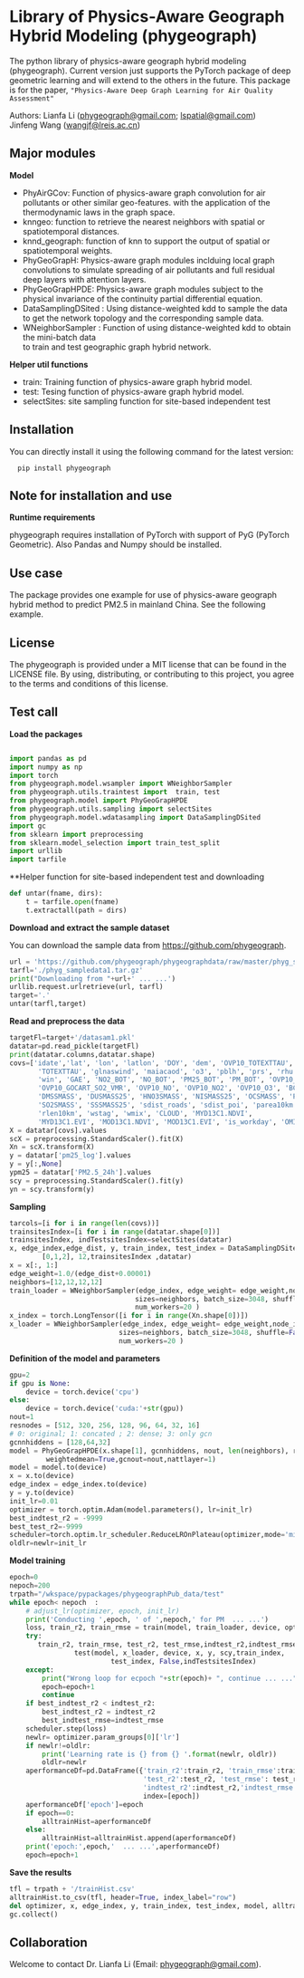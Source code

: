 # Library of Physics-Aware Geograph Hybrid Modeling (phygeograph)

The python library of physics-aware geograph hybrid modeling (phygeograph). 
Current version just supports the PyTorch package of deep geometric learning and 
will extend to the others in the future. This package is for the paper, 
`"Physics-Aware Deep Graph Learning for Air Quality Assessment"` 

Authors: Lianfa Li (phygeograph@gmail.com; lspatial@gmail.com)  
         Jinfeng Wang (wangjf@lreis.ac.cn)


## Major modules

**Model**

* PhyAirGCov: Function of physics-aware graph convolution for air pollutants or other similar geo-features. 
              with the application of the thermodynamic laws in the graph space.  
* knngeo: function to retrieve the nearest neighbors with spatial or spatiotemporal distances.  
* knnd_geograph: function of knn to support the output of spatial or spatiotemporal weights.
* PhyGeoGrapH: Physics-aware graph modules inclduing local graph convolutions to simulate 
             spreading of air pollutants and full residual deep layers with attention layers.
* PhyGeoGrapHPDE: Physics-aware graph modules subject to the physical invariance of 
             the continuity partial differential equation.             
* DataSamplingDSited : Using distance-weighted kdd to sample the data to get the network 
            topology and the corresponding sample data. 
* WNeighborSampler : Function of using distance-weighted kdd to obtain the mini-batch data  
                    to train and test geographic graph hybrid network.

**Helper util functions**
* train: Training function of physics-aware graph hybrid model.
* test: Tesing function of physics-aware graph hybrid model.
* selectSites: site sampling function for site-based independent test

## Installation
You can directly install it using the following command for the latest version:
```
  pip install phygeograph
```

## Note for installation and use 

**Runtime requirements**

phygeograph requires installation of PyTorch with support of  PyG (PyTorch Geometric). 
Also Pandas and Numpy should be installed. 

## Use case 
The package provides one example for use of physics-aware geograph hybrid method to predict PM2.5 in mainland China.
See the following example. 

## License

The phygeograph is provided under a MIT license that can be found in the LICENSE
file. By using, distributing, or contributing to this project, you agree to the
terms and conditions of this license.

## Test call

**Load the packages**
```python

import pandas as pd
import numpy as np
import torch
from phygeograph.model.wsampler import WNeighborSampler 
from phygeograph.utils.traintest import  train, test
from phygeograph.model import PhyGeoGrapHPDE
from phygeograph.utils.sampling import selectSites
from phygeograph.model.wdatasampling import DataSamplingDSited
import gc
from sklearn import preprocessing
from sklearn.model_selection import train_test_split
import urllib
import tarfile
```
**Helper function for site-based independent test and downloading 
```python
def untar(fname, dirs):
    t = tarfile.open(fname)
    t.extractall(path = dirs)
```
**Download and extract the sample dataset**

You can download the sample data from https://github.com/phygeograph. 
```python
url = 'https://github.com/phygeograph/phygeographdata/raw/master/phyg_sampledata1.pkl.tar.gz'
tarfl='./phyg_sampledata1.tar.gz'
print("Downloading from "+url+' ... ...')
urllib.request.urlretrieve(url, tarfl)
target='.'
untar(tarfl,target)
```

**Read and preprocess the data** 
```python
targetFl=target+'/datasam1.pkl'
datatar=pd.read_pickle(targetFl)
print(datatar.columns,datatar.shape)
covs=['idate','lat', 'lon', 'latlon', 'DOY', 'dem', 'OVP10_TOTEXTTAU', 'OVP14_TOTEXTTAU',
       'TOTEXTTAU', 'glnaswind', 'maiacaod', 'o3', 'pblh', 'prs', 'rhu', 'tem',
       'win', 'GAE', 'NO2_BOT', 'NO_BOT', 'PM25_BOT', 'PM_BOT', 'OVP10_CO',
       'OVP10_GOCART_SO2_VMR', 'OVP10_NO', 'OVP10_NO2', 'OVP10_O3', 'BCSMASS',
       'DMSSMASS', 'DUSMASS25', 'HNO3SMASS', 'NISMASS25', 'OCSMASS', 'PM25',
       'SO2SMASS', 'SSSMASS25', 'sdist_roads', 'sdist_poi', 'parea10km',
       'rlen10km', 'wstag', 'wmix', 'CLOUD', 'MYD13C1.NDVI',
       'MYD13C1.EVI', 'MOD13C1.NDVI', 'MOD13C1.EVI', 'is_workday', 'OMI-NO2']
X = datatar[covs].values
scX = preprocessing.StandardScaler().fit(X)
Xn = scX.transform(X)
y = datatar['pm25_log'].values
y = y[:,None]
ypm25 = datatar['PM2.5_24h'].values
scy = preprocessing.StandardScaler().fit(y)
yn = scy.transform(y)
```

**Sampling**
```python
tarcols=[i for i in range(len(covs))]
trainsitesIndex=[i for i in range(datatar.shape[0])]
trainsitesIndex, indTestsitesIndex=selectSites(datatar)
x, edge_index,edge_dist, y, train_index, test_index = DataSamplingDSited(Xn[:,tarcols], yn, 
        [0,1,2], 12,trainsitesIndex ,datatar)
x = x[:, 1:]
edge_weight=1.0/(edge_dist+0.00001)
neighbors=[12,12,12,12]
train_loader = WNeighborSampler(edge_index, edge_weight= edge_weight,node_idx=train_index,
                               sizes=neighbors, batch_size=3048, shuffle=True,
                               num_workers=20 )
x_index = torch.LongTensor([i for i in range(Xn.shape[0])])
x_loader = WNeighborSampler(edge_index, edge_weight= edge_weight,node_idx=x_index,
                           sizes=neighbors, batch_size=3048, shuffle=False,
                           num_workers=20 )
```
**Definition of the model and parameters**
```python
gpu=2
if gpu is None:
    device = torch.device('cpu')
else:
    device = torch.device('cuda:'+str(gpu))
nout=1
resnodes = [512, 320, 256, 128, 96, 64, 32, 16]
# 0: original; 1: concated ; 2: dense; 3: only gcn
gcnnhiddens = [128,64,32]
model = PhyGeoGrapHPDE(x.shape[1], gcnnhiddens, nout, len(neighbors), resnodes, 
         weightedmean=True,gcnout=nout,nattlayer=1)
model = model.to(device)
x = x.to(device)
edge_index = edge_index.to(device)
y = y.to(device)
init_lr=0.01
optimizer = torch.optim.Adam(model.parameters(), lr=init_lr)
best_indtest_r2 = -9999
best_test_r2=-9999
scheduler=torch.optim.lr_scheduler.ReduceLROnPlateau(optimizer,mode='min')
oldlr=newlr=init_lr
```

**Model training**
```python
epoch=0
nepoch=200
trpath="/wkspace/pypackages/phygeographPub_data/test"
while epoch< nepoch  :
    # adjust_lr(optimizer, epoch, init_lr)
    print('Conducting ',epoch, ' of ',nepoch,' for PM  ... ...')
    loss, train_r2, train_rmse = train(model, train_loader, device, optimizer, x, y,scy)
    try:
       train_r2, train_rmse, test_r2, test_rmse,indtest_r2,indtest_rmse=
                test(model, x_loader, device, x, y, scy,train_index,
                         test_index, False,indTestsitesIndex)
    except:
        print("Wrong loop for ecpoch "+str(epoch)+ ", continue ... ...")
        epoch=epoch+1
        continue
    if best_indtest_r2 < indtest_r2:
        best_indtest_r2 = indtest_r2
        best_indtest_rmse=indtest_rmse
    scheduler.step(loss)
    newlr= optimizer.param_groups[0]['lr']
    if newlr!=oldlr:
        print('Learning rate is {} from {} '.format(newlr, oldlr))
        oldlr=newlr
    aperformanceDf=pd.DataFrame({'train_r2':train_r2, 'train_rmse':train_rmse,
                                 'test_r2':test_r2, 'test_rmse': test_rmse,
                                 'indtest_r2':indtest_r2,'indtest_rmse':indtest_rmse},
                                 index=[epoch])
    aperformanceDf['epoch']=epoch
    if epoch==0:
        alltrainHist=aperformanceDf
    else:
        alltrainHist=alltrainHist.append(aperformanceDf)
    print('epoch:',epoch,'  ... ...',aperformanceDf)
    epoch=epoch+1
```

**Save the results**
```python
tfl = trpath + '/trainHist.csv'
alltrainHist.to_csv(tfl, header=True, index_label="row")
del optimizer, x, edge_index, y, train_index, test_index, model, alltrainHist
gc.collect()
```
## Collaboration

Welcome to contact Dr. Lianfa Li (Email: phygeograph@gmail.com).
